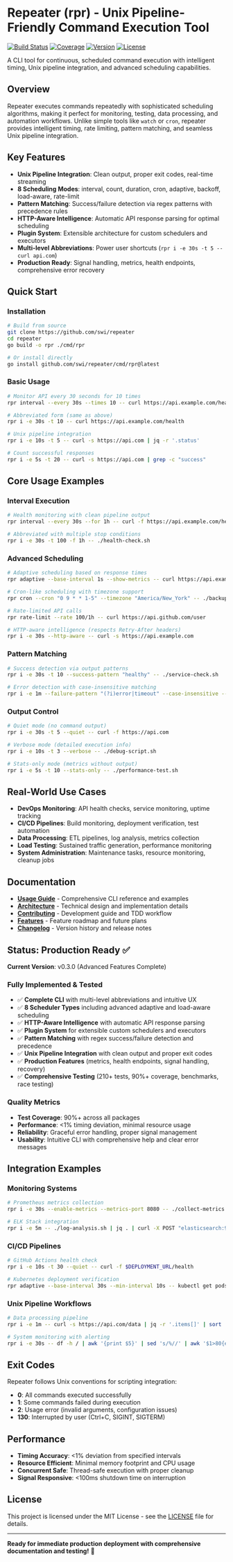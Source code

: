 # Repeater (rpr) - Unix Pipeline-Friendly Command Execution Tool

[![Build Status](https://img.shields.io/badge/build-passing-brightgreen)](https://github.com/swi/repeater)
[![Coverage](https://img.shields.io/badge/coverage-90%25-brightgreen)](https://github.com/swi/repeater)
[![Version](https://img.shields.io/badge/version-v0.3.0-blue)](https://github.com/swi/repeater/releases)
[![License](https://img.shields.io/badge/license-MIT-blue)](LICENSE)

A CLI tool for continuous, scheduled command execution with intelligent timing, Unix pipeline integration, and advanced scheduling capabilities.

## Overview

Repeater executes commands repeatedly with sophisticated scheduling algorithms, making it perfect for monitoring, testing, data processing, and automation workflows. Unlike simple tools like `watch` or `cron`, repeater provides intelligent timing, rate limiting, pattern matching, and seamless Unix pipeline integration.

## Key Features

- **Unix Pipeline Integration**: Clean output, proper exit codes, real-time streaming
- **8 Scheduling Modes**: interval, count, duration, cron, adaptive, backoff, load-aware, rate-limit
- **Pattern Matching**: Success/failure detection via regex patterns with precedence rules
- **HTTP-Aware Intelligence**: Automatic API response parsing for optimal scheduling
- **Plugin System**: Extensible architecture for custom schedulers and executors
- **Multi-level Abbreviations**: Power user shortcuts (`rpr i -e 30s -t 5 -- curl api.com`)
- **Production Ready**: Signal handling, metrics, health endpoints, comprehensive error recovery

## Quick Start

### Installation
```bash
# Build from source
git clone https://github.com/swi/repeater
cd repeater
go build -o rpr ./cmd/rpr

# Or install directly
go install github.com/swi/repeater/cmd/rpr@latest
```

### Basic Usage
```bash
# Monitor API every 30 seconds for 10 times
rpr interval --every 30s --times 10 -- curl https://api.example.com/health

# Abbreviated form (same as above)
rpr i -e 30s -t 10 -- curl https://api.example.com/health

# Unix pipeline integration
rpr i -e 10s -t 5 -- curl -s https://api.com | jq -r '.status'

# Count successful responses
rpr i -e 5s -t 20 -- curl -s https://api.com | grep -c "success"
```

## Core Usage Examples

### Interval Execution
```bash
# Health monitoring with clean pipeline output
rpr interval --every 30s --for 1h -- curl -f https://api.example.com/health

# Abbreviated with multiple stop conditions
rpr i -e 30s -t 100 -f 1h -- ./health-check.sh
```

### Advanced Scheduling
```bash
# Adaptive scheduling based on response times
rpr adaptive --base-interval 1s --show-metrics -- curl https://api.example.com

# Cron-like scheduling with timezone support
rpr cron --cron "0 9 * * 1-5" --timezone "America/New_York" -- ./backup.sh

# Rate-limited API calls
rpr rate-limit --rate 100/1h -- curl https://api.github.com/user

# HTTP-aware intelligence (respects Retry-After headers)
rpr i -e 30s --http-aware -- curl -s https://api.example.com
```

### Pattern Matching
```bash
# Success detection via output patterns
rpr i -e 30s -t 10 --success-pattern "healthy" -- ./service-check.sh

# Error detection with case-insensitive matching
rpr i -e 1m --failure-pattern "(?i)error|timeout" --case-insensitive -- ./monitor.sh
```

### Output Control
```bash
# Quiet mode (no command output)
rpr i -e 30s -t 5 --quiet -- curl -f https://api.com

# Verbose mode (detailed execution info)
rpr i -e 10s -t 3 --verbose -- ./debug-script.sh

# Stats-only mode (metrics without output)
rpr i -e 5s -t 10 --stats-only -- ./performance-test.sh
```

## Real-World Use Cases

- **DevOps Monitoring**: API health checks, service monitoring, uptime tracking
- **CI/CD Pipelines**: Build monitoring, deployment verification, test automation
- **Data Processing**: ETL pipelines, log analysis, metrics collection
- **Load Testing**: Sustained traffic generation, performance monitoring
- **System Administration**: Maintenance tasks, resource monitoring, cleanup jobs

## Documentation

- **[Usage Guide](USAGE.md)** - Comprehensive CLI reference and examples
- **[Architecture](ARCHITECTURE.md)** - Technical design and implementation details
- **[Contributing](CONTRIBUTING.md)** - Development guide and TDD workflow
- **[Features](FEATURES.md)** - Feature roadmap and future plans
- **[Changelog](CHANGELOG.md)** - Version history and release notes

## Status: Production Ready ✅

**Current Version**: v0.3.0 (Advanced Features Complete)

### Fully Implemented & Tested
- ✅ **Complete CLI** with multi-level abbreviations and intuitive UX
- ✅ **8 Scheduler Types** including advanced adaptive and load-aware scheduling
- ✅ **HTTP-Aware Intelligence** with automatic API response parsing
- ✅ **Plugin System** for extensible custom schedulers and executors
- ✅ **Pattern Matching** with regex success/failure detection and precedence
- ✅ **Unix Pipeline Integration** with clean output and proper exit codes
- ✅ **Production Features** (metrics, health endpoints, signal handling, recovery)
- ✅ **Comprehensive Testing** (210+ tests, 90%+ coverage, benchmarks, race testing)

### Quality Metrics
- **Test Coverage**: 90%+ across all packages
- **Performance**: <1% timing deviation, minimal resource usage
- **Reliability**: Graceful error handling, proper signal management
- **Usability**: Intuitive CLI with comprehensive help and clear error messages

## Integration Examples

### Monitoring Systems
```bash
# Prometheus metrics collection
rpr i -e 30s --enable-metrics --metrics-port 8080 -- ./collect-metrics.sh

# ELK Stack integration
rpr i -e 5m -- ./log-analysis.sh | jq . | curl -X POST "elasticsearch:9200/logs/_doc" -d @-
```

### CI/CD Pipelines
```bash
# GitHub Actions health check
rpr i -e 10s -t 30 --quiet -- curl -f $DEPLOYMENT_URL/health

# Kubernetes deployment verification
rpr adaptive --base-interval 30s --min-interval 10s -- kubectl get pods -l app=myapp
```

### Unix Pipeline Workflows
```bash
# Data processing pipeline
rpr i -e 1m -- curl -s https://api.com/data | jq -r '.items[]' | sort | uniq -c

# System monitoring with alerting
rpr i -e 30s -- df -h / | awk '{print $5}' | sed 's/%//' | awk '$1>80{exit 1}' || alert.sh
```

## Exit Codes

Repeater follows Unix conventions for scripting integration:
- **0**: All commands executed successfully
- **1**: Some commands failed during execution
- **2**: Usage error (invalid arguments, configuration issues)
- **130**: Interrupted by user (Ctrl+C, SIGINT, SIGTERM)

## Performance

- **Timing Accuracy**: <1% deviation from specified intervals
- **Resource Efficient**: Minimal memory footprint and CPU usage
- **Concurrent Safe**: Thread-safe execution with proper cleanup
- **Signal Responsive**: <100ms shutdown time on interruption

## License

This project is licensed under the MIT License - see the [LICENSE](LICENSE) file for details.

---

**Ready for immediate production deployment with comprehensive documentation and testing!** 🚀